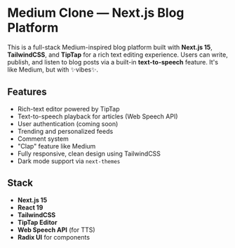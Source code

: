 #  Medium Clone — Next.js Blog Platform

This is a full-stack Medium-inspired blog platform built with **Next.js 15**, **TailwindCSS**, and **TipTap** for a rich text editing experience. Users can write, publish, and listen to blog posts via a built-in **text-to-speech** feature. It's like Medium, but with ✨vibes✨.

##  Features

-  Rich-text editor powered by TipTap
-  Text-to-speech playback for articles (Web Speech API)
-  User authentication (coming soon)
-  Trending and personalized feeds
-  Comment system
-  "Clap" feature like Medium
-  Fully responsive, clean design using TailwindCSS
-  Dark mode support via `next-themes`

##  Stack

- **Next.js 15**
- **React 19**
- **TailwindCSS**
- **TipTap Editor**
- **Web Speech API** (for TTS)
- **Radix UI** for components


